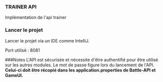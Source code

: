 ### TRAINER API

Implémentation de l'api trainer

### Lancer le projet

Lancer le projet via un IDE comme IntelliJ.

Port utilisé : 8081

###Notes
L'API est sécurisée et nécessite d'être authentifié pour être utilisé sur les autres modules. 
Le mot de passe figure lors du lancement de l'API. **Celui-ci doit être récopié dans les application.properties de Battle-API et GameUI.**
